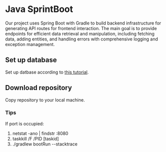 # Java SprintBoot
Our project uses Spring Boot with Gradle to build backend infrastructure for generating API routes for
frontend interaction. The main goal is to provide endpoints for efficient data retrieval and manipulation,
including fetching data, adding entities, and handling errors with comprehensive logging and exception
management.

## Set up database
Set up datbase according to [this tutorial]([https://www.themealdb.com/api.php](https://tuni.sharepoint.com/:w:/r/sites/TG-TTHarjoittelut2024-x-team-16/_layouts/15/Doc2.aspx?action=edit&sourcedoc=%7B4c52dd47-7f40-4e93-b0e8-43018aaac08b%7D&wdOrigin=TEAMS-MAGLEV.teamsSdk_ns.rwc&wdExp=TEAMS-TREATMENT&wdhostclicktime=1719597164515&web=1)).

## Download repository
Copy repository to your local machine.

### Tips
If port is occupied: 
1. netstat -ano | findstr :8080
2. taskkill /F /PID [taskid]
3. ./gradlew bootRun --stacktrace
